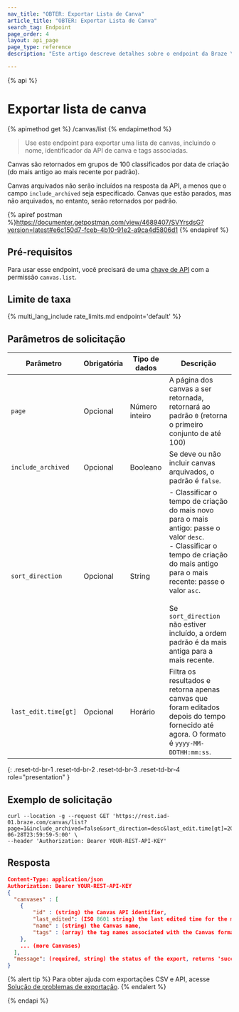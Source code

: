 ```yaml
---
nav_title: "OBTER: Exportar Lista de Canva"
article_title: "OBTER: Exportar Lista de Canva"
search_tag: Endpoint
page_order: 4
layout: api_page
page_type: reference
description: "Este artigo descreve detalhes sobre o endpoint da Braze \"Exportar lista do canva\""

---
```

{% api %}
# Exportar lista de canva
{% apimethod get %}
/canvas/list
{% endapimethod %}

> Use este endpoint para exportar uma lista de canvas, incluindo o nome, identificador da API de canva e tags associadas.

Canvas são retornados em grupos de 100 classificados por data de criação (do mais antigo ao mais recente por padrão).

Canvas arquivados não serão incluídos na resposta da API, a menos que o campo `include_archived` seja especificado. Canvas que estão parados, mas não arquivados, no entanto, serão retornados por padrão.

{% apiref postman %}https://documenter.getpostman.com/view/4689407/SVYrsdsG?version=latest#e6c150d7-fceb-4b10-91e2-a9ca4d5806d1 {% endapiref %}

## Pré-requisitos

Para usar esse endpoint, você precisará de uma [chave de API]({{site.baseurl}}/api/basics#rest-api-key/) com a permissão `canvas.list`.

## Limite de taxa

{% multi_lang_include rate_limits.md endpoint='default' %}

## Parâmetros de solicitação

| Parâmetro | Obrigatória | Tipo de dados | Descrição |
| --------- | -------- | --------- | ----------- |
| `page` | Opcional | Número inteiro | A página dos canvas a ser retornada, retornará ao padrão `0` (retorna o primeiro conjunto de até 100) |
| `include_archived` | Opcional | Booleano | Se deve ou não incluir canvas arquivados, o padrão é `false`. |
| `sort_direction` | Opcional | String | \- Classificar o tempo de criação do mais novo para o mais antigo: passe o valor `desc`.<br> \- Classificar o tempo de criação do mais antigo para o mais recente: passe o valor `asc`. <br><br>Se `sort_direction` não estiver incluído, a ordem padrão é da mais antiga para a mais recente. |
| `last_edit.time[gt]` | Opcional | Horário | Filtra os resultados e retorna apenas canvas que foram editados depois do tempo fornecido até agora. O formato é `yyyy-MM-DDTHH:mm:ss`. |
{: .reset-td-br-1 .reset-td-br-2 .reset-td-br-3  .reset-td-br-4 role="presentation" }

## Exemplo de solicitação

```
curl --location -g --request GET 'https://rest.iad-01.braze.com/canvas/list?page=1&include_archived=false&sort_direction=desc&last_edit.time[gt]=2020-06-28T23:59:59-5:00' \
--header 'Authorization: Bearer YOUR-REST-API-KEY'
```

## Resposta

```json
Content-Type: application/json
Authorization: Bearer YOUR-REST-API-KEY
{
  "canvases" : [
  	{
  		"id" : (string) the Canvas API identifier,
  		"last_edited": (ISO 8601 string) the last edited time for the message,
  		"name" : (string) the Canvas name,
  		"tags" : (array) the tag names associated with the Canvas formatted as strings,
  	},
    ... (more Canvases)
  ],
  "message": (required, string) the status of the export, returns 'success' when completed without errors
}
```

{% alert tip %}
Para obter ajuda com exportações CSV e API, acesse [Solução de problemas de exportação]({{site.baseurl}}/user_guide/data_and_analytics/export_braze_data/export_troubleshooting/).
{% endalert %}

{% endapi %}
